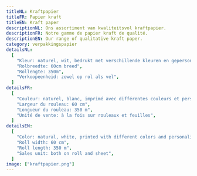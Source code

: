 ```yaml
---
titleNL: Kraftpapier
titleFR: Papier kraft
titleEN: Kraft paper
descriptionNL: Ons assortiment van kwaliteitsvol kraftpapier.
descriptionFR: Notre gamme de papier kraft de qualité.
descriptionEN: Our range of qualitative kraft paper.
category: verpakkingspapier
detailsNL:
  [
    "Kleur: naturel, wit, bedrukt met verschillende kleuren en gepersonaliseerd",
    "Rolbreedte: 60cm breed",
    "Rollengte: 350m",
    "Verkoopeenheid: zowel op rol als vel",
  ]
detailsFR:
  [
    "Couleur: naturel, blanc, imprimé avec différentes couleurs et personnalisé",
    "Largeur du rouleau: 60 cm",
    "Longueur du rouleau: 350 m",
    "Unité de vente: à la fois sur rouleaux et feuilles",
  ]
detailsEN:
  [
    "Color: natural, white, printed with different colors and personalized",
    "Roll width: 60 cm",
    "Roll length: 350 m",
    "Sales unit: both on roll and sheet",
  ]
image: ["kraftpapier.png"]
---
```

